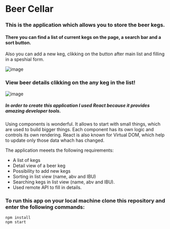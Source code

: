 # Beer Cellar

### This is the application which allows you to store the beer kegs.

#### There you can find a list of current kegs on the page, a search bar and a sort button.
Also you can add a new keg, clikking on the button after main list and filling in a speshial form.

![image](https://monosnap.com/file/J2AUEbt20Ls2V5in4ELQaLui1uxWu6.png)

### View beer details clikking on the any keg in the list!

![image](https://monosnap.com/file/9gU2AIoQPdK7yBYc7vOEpcSVytay2p.png)

##### In order to create this application I used React because it provides amazing developer tools.
Using components is wonderful. It allows to start with small things, which are used to build bigger things. Each component has its own logic and controls its own rendering. React is also known for Virtual DOM, which help to update only those data whach has changed.

The application meeets the following requirements:
*	A list of kegs
*	Detail view of a beer keg
*	Possibility to add new kegs
*	Sorting in list view (name, abv and IBU)
*	Searching kegs in list view (name, abv and IBU).
*	Used remote API to fill in details.

### To run this app on your local machine  clone this repository and enter the following commands:
```
npm install
npm start
```

